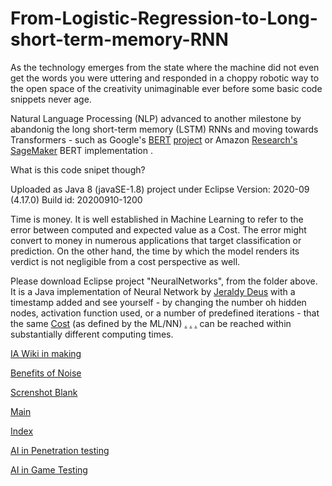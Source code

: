 # From-Logistic-Regression-to-Long-short-term-memory-RNN
As the technology emerges from the state where the machine did not even get the words you were uttering and responded in a choppy robotic way to the open space of the creativity unimaginable ever before some basic code snippets never age. 

Natural Language Processing (NLP) advanced to another milestone by abandonig the long short-term memory (LSTM) RNNs and moving towards Transformers - such as Google's [BERT](https://en.wikipedia.org/wiki/BERT_(language_model)) [project](https://github.com/google-research/bert) or Amazon [Research's](https://s3-us-west-2.amazonaws.com/openai-assets/research-covers/language-unsupervised/language_understanding_paper.pdf) [SageMaker](https://aws.amazon.com/blogs/machine-learning/fine-tuning-a-pytorch-bert-model-and-deploying-it-with-amazon-elastic-inference-on-amazon-sagemaker/) BERT implementation .


What is this code snipet though?

Uploaded as Java 8 (javaSE-1.8) project under Eclipse Version: 2020-09 (4.17.0) Build id: 20200910-1200
 
Time is money. It is well established in Machine Learning to refer to the error between computed and expected value as a Cost. 
The error might convert to money in numerous applications that target classification or prediction. 
On the other hand, the time by which the model renders its verdict is not negligible from a cost perspective as well.
  
Please download Eclipse project "NeuralNetworks", from the folder above. It is a Java implementation of Neural Network by [Jeraldy Deus](https://medium.com/coinmonks/implementing-an-artificial-neural-network-in-pure-java-no-external-dependencies-975749a38114) with a timestamp added 
and see yourself - by changing the number oh hidden nodes, activation function used, or a number of predefined iterations -
that the same [Cost](https://en.wikipedia.org/wiki/Loss_function) (as defined by the ML/NN) [.](http://reed.cs.depaul.edu/peterh/class/csc380/sessions/week10.html?print-pdf) [.](https://www.cs.utexas.edu/~bornholt/post/synthesis-explained.html) [.](http://alumni.soe.ucsc.edu/~pkaragia/snippets.html) can be reached within substantially different computing times. 
   
    
[IA Wiki in making](https://github.com/GregLinthicum/From-Logistic-Regression-to-Long-short-term-memory-RNN/wiki)

[Benefits of Noise](https://github.com/GregLinthicum/From-Logistic-Regression-to-Long-short-term-memory-RNN/wiki/Noise-increases-precision!--A-proven-engineering-principle.---EXPLAINED#adding-the-noise-solves-serious-technical-limitation-a-low-precision)

[Screnshot Blank](https://github.com/GregLinthicum/From-Logistic-Regression-to-Long-short-term-memory-RNN/wiki/Screenshot-security)


[Main](https://github.com/GregLinthicum/From-Logistic-Regression-to-Long-short-term-memory-RNN) 

[Index](https://github.com/GregLinthicum/From-Logistic-Regression-to-Long-short-term-memory-RNN/wiki/Index)

[AI in Penetration testing](https://github.com/GregLinthicum/From-Logistic-Regression-to-Long-short-term-memory-RNN/wiki/AI-in-Security-and-Network-Testing)

[AI in Game Testing](https://github.com/GregLinthicum/From-Logistic-Regression-to-Long-short-term-memory-RNN/wiki/Game-Testing)
